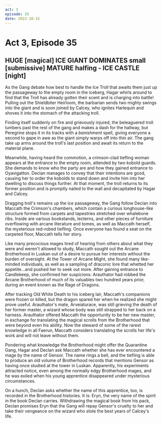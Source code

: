 ```yaml
---
act: 3
episode: 35
date: 2022-10-15
---
```

# Act 3, Episode 35
## HUGE [magical] ICE GIANT DOMINATES small [submissive] MATURE halfing - ICE CASTLE [night]
As the Gang debate how best to handle the Ice Troll that awaits them just up the passageway to the empty room in the iceberg, Hagar whirls around to find that the Troll has already gotten their scent and is charging into battle! Pulling out the Shieldbiter Heirloom, the barbarian sends two mighty swings into the giant and is soon joined by Calcey, who ignites Harlequin and shoves it into the stomach of the attacking troll.

Finding itself suddenly on fire and grievously injured, the beleaguered troll lumbers past the rest of the gang and makes a dash for the hallway, but Peregrine stops it in its tracks with a *banishment* spell, giving everyone a second to gape in awe as the giant simply warps off into thin air. The gang take up arms around the troll's last position and await its return to the material plane.

Meanwhile, having heard the commotion, a crimson-clad tiefling woman appears at the entrance to the empty room, attended by two kobold guards. She demands to know who the party are and how they gained entrance to Oyavigatton. Declan manages to convey that their intentions are good, causing her to order the kobolds to stand down and invite him into her dwelling to discuss things further. At that moment, the troll returns to its former position and is promptly nailed to the wall and decapitated by Hagar and Calcey.

Dragging troll's remains up the ice passageway, the Gang follow Declan into Maccath the Crimson's chambers, which contain a curious longhouse-like structure formed from carpets and tapestries stretched over whalebone ribs. Inside are various bookstands, lecterns, and other pieces of furniture overflowing with arcane literature and tomes, as well as Maccath herself, the mysterious red-robed tiefling. Once everyone has found a seat on the carpeted floor, Maccath tells her story.

Like many precocious mages tired of hearing from others about what they were and weren't allowed to study, Maccath sought out the Arcane Brotherhood in Luskan out of a desire to pursue her interests without the burden of oversight. At the Tower of Arcane Might, she found many like-minded individuals, as well as a sampling of draconic lore that whetted her appetite...and pushed her to seek out more. After gaining entrance to Candlekeep, she confirmed her suspicions: Arauthator had robbed the Arcane Brotherhood of much of its valuables two hundred years prior, during an event known as the Rage of Dragons.

After tracking Old White Death to his iceberg lair, Maccath's companions were frozen or killed, but the dragon spared her when he realized she might prove useful. Arauthator's mate, Arveiaturace, was still grieving the death of her former master, a wizard whose body was still strapped to her back on a harness. Arauthator offered Maccath the opportunity to be her new master, in exchange for translating the magical scrolls from the Brotherhood that were beyond even his ability. Now the steward of some of the rarest knowledge in all Faerun, Maccath considers translating the scrolls her life's work and will not leave without them.

Pondering what knowledge the Brotherhood might offer the Quarantine Gang, Hagar and Declan ask Maccath whether she has ever encountered a mage by the name of Gensor. The name rings a bell, and the tiefling is able to produce an old volume of Brotherhood records that mentions Gensor as having once studied at the tower in Luskan. Apparently, his experiments attracted notice, even among the normally edgy Brotherhood mages, and he was exiled when his young apprentice disappeared under mysterious circumstances.

On a hunch, Declan asks whether the name of this apprentice, too, is recorded in the Brotherhood histories. It is: Eryn, the very name of the spirit in the book Declan carries. Withdrawing the magical book from his pack, Declan promises Eryn that the Gang will repay Gensor's cruelty to her and take their vengeance on the wizard who stole the best years of Calcey's life.


